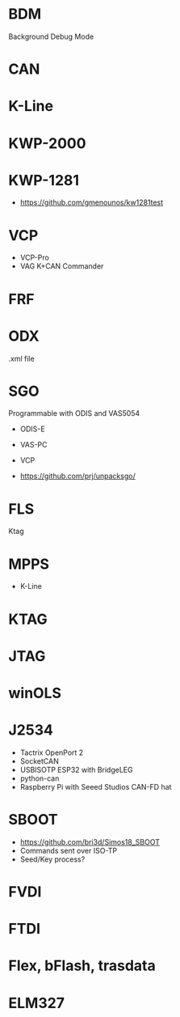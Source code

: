 # BDM

Background Debug Mode

# CAN

# K-Line

# KWP-2000

# KWP-1281

- https://github.com/gmenounos/kw1281test

# VCP

- VCP-Pro
- VAG K+CAN Commander

# FRF

# ODX

.xml file

# SGO

Programmable with ODIS and VAS5054

- ODIS-E
- VAS-PC
- VCP

- https://github.com/prj/unpacksgo/

# FLS

Ktag

# MPPS

- K-Line    

# KTAG

# JTAG

# winOLS

# J2534

- Tactrix OpenPort 2
- SocketCAN
- USBISOTP ESP32 with BridgeLEG
- python-can
- Raspberry Pi with Seeed Studios CAN-FD hat

# SBOOT

- https://github.com/bri3d/Simos18_SBOOT
- Commands sent over ISO-TP
- Seed/Key process?

# FVDI

# FTDI

# Flex, bFlash, trasdata

# ELM327